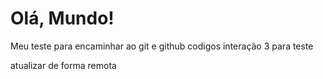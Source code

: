 # Olá, Mundo!
Meu teste para encaminhar ao git e github codigos
 interação 3 para teste
 
 atualizar de forma remota
 
